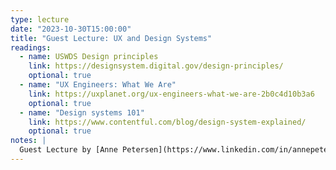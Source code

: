 ```yaml
---
type: lecture
date: "2023-10-30T15:00:00"
title: "Guest Lecture: UX and Design Systems"
readings:
  - name: USWDS Design principles
    link: https://designsystem.digital.gov/design-principles/
    optional: true
  - name: "UX Engineers: What We Are"
    link: https://uxplanet.org/ux-engineers-what-we-are-2b0c4d10b3a6
    optional: true
  - name: "Design systems 101"
    link: https://www.contentful.com/blog/design-system-explained/
    optional: true
notes: |
  Guest Lecture by [Anne Petersen](https://www.linkedin.com/in/annepetersen/) - bring questions related to UX, design systems, working for the federal government, or anything else you can think of!
---
```

